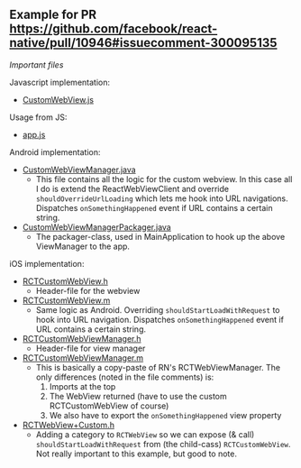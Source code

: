 Example for PR https://github.com/facebook/react-native/pull/10946#issuecomment-300095135
----

*Important files*

Javascript implementation:
* [CustomWebView.js](./CustomWebView.js)

Usage from JS:
* [app.js](./app.js)

Android implementation:
* [CustomWebViewManager.java](./android/app/src/main/java/com/overridewebview/CustomWebViewManager.java)
    * This file contains all the logic for the custom webview. In this case all I do is extend the ReactWebViewClient and override `shouldOverrideUrlLoading` which lets me hook into URL navigations. Dispatches `onSomethingHappened` event if URL contains a certain string.
* [CustomWebViewManagerPackager.java](./android/app/src/main/java/com/overridewebview/CustomWebViewManagerPackager.java)
    * The packager-class, used in MainApplication to hook up the above ViewManager to the app.

iOS implementation:
* [RCTCustomWebView.h](ios/overrideWebview/RCTCustomWebView.h)
    * Header-file for the webview
* [RCTCustomWebView.m](ios/overrideWebview/RCTCustomWebView.m)
    * Same logic as Android. Overriding `shouldStartLoadWithRequest` to hook into URL navigation. Dispatches `onSomethingHappened` event if URL contains a certain string.
* [RCTCustomWebViewManager.h](ios/overrideWebview/RCTCustomWebViewManager.h)
    * Header-file for view manager
* [RCTCustomWebViewManager.m](ios/overrideWebview/RCTCustomWebViewManager.m)
    * This is basically a copy-paste of RN's RCTWebViewManager. The only differences (noted in the file comments) is:
        1. Imports at the top
        2. The WebView returned (have to use the custom RCTCustomWebView of course)
        3. We also have to export the `onSomethingHappened` view property
* [RCTWebView+Custom.h](ios/overrideWebview/RCTWebView+Custom.h)
    * Adding a category to `RCTWebView` so we can expose (& call) `shouldStartLoadWithRequest` from (the child-cass) `RCTCustomWebView`. Not really important to this example, but good to note.